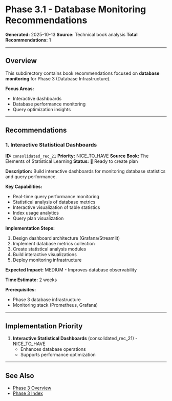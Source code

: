 # Phase 3.1 - Database Monitoring Recommendations

**Generated:** 2025-10-13
**Source:** Technical book analysis
**Total Recommendations:** 1

---

## Overview

This subdirectory contains book recommendations focused on **database monitoring** for Phase 3 (Database Infrastructure).

**Focus Areas:**
- Interactive dashboards
- Database performance monitoring
- Query optimization insights

---

## Recommendations

### 1. Interactive Statistical Dashboards

**ID:** `consolidated_rec_21`
**Priority:** NICE_TO_HAVE
**Source Book:** The Elements of Statistical Learning
**Status:** 📝 Ready to create plan

**Description:**
Build interactive dashboards for monitoring database statistics and query performance.

**Key Capabilities:**
- Real-time query performance monitoring
- Statistical analysis of database metrics
- Interactive visualization of table statistics
- Index usage analytics
- Query plan visualization

**Implementation Steps:**
1. Design dashboard architecture (Grafana/Streamlit)
2. Implement database metrics collection
3. Create statistical analysis modules
4. Build interactive visualizations
5. Deploy monitoring infrastructure

**Expected Impact:** MEDIUM - Improves database observability

**Time Estimate:** 2 weeks

**Prerequisites:**
- Phase 3 database infrastructure
- Monitoring stack (Prometheus, Grafana)

---

## Implementation Priority

1. **Interactive Statistical Dashboards** (consolidated_rec_21) - NICE_TO_HAVE
   - Enhances database operations
   - Supports performance optimization

---

## See Also

- [Phase 3 Overview](/Users/ryanranft/nba-simulator-aws/docs/phases/phase_3/)
- [Phase 3 Index](../BOOK_RECOMMENDATIONS_INDEX.md)





